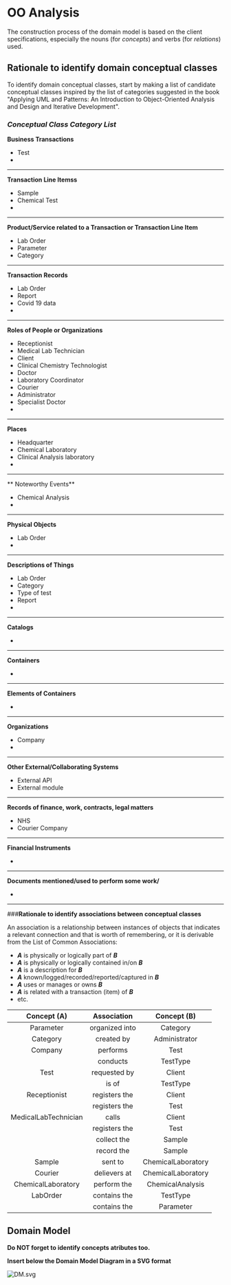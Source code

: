 # OO Analysis #

The construction process of the domain model is based on the client specifications, especially the nouns (for _concepts_) and verbs (for _relations_) used. 

## Rationale to identify domain conceptual classes ##
To identify domain conceptual classes, start by making a list of candidate conceptual classes inspired by the list of categories suggested in the book "Applying UML and Patterns: An Introduction to Object-Oriented Analysis and Design and Iterative Development". 


### _Conceptual Class Category List_ ###

**Business Transactions**

* Test
*

---

**Transaction Line Itemss**

* Sample
* Chemical Test
*

---

**Product/Service related to a Transaction or Transaction Line Item**

* Lab Order
* Parameter
* Category

---


**Transaction Records**

* Lab Order
* Report
* Covid 19 data
*

---  


**Roles of People or Organizations**

* Receptionist
* Medical Lab Technician
* Client
* Clinical Chemistry Technologist
* Doctor 
* Laboratory Coordinator
* Courier
* Administrator
* Specialist Doctor
*


---


**Places**

* Headquarter
* Chemical Laboratory
* Clinical Analysis laboratory 
*

---

** Noteworthy Events**

* Chemical Analysis
*

---


**Physical Objects**

* Lab Order
*

---


**Descriptions of Things**

* Lab Order
* Category
* Type of test
* Report
*


---


**Catalogs**

*  

---


**Containers**

*  

---


**Elements of Containers**

*  

---


**Organizations**

* Company
* 

---

**Other External/Collaborating Systems**

* External API
* External module


---


**Records of finance, work, contracts, legal matters**

* NHS
* Courier Company

---


**Financial Instruments**

*  

---


**Documents mentioned/used to perform some work/**

* 
---



###**Rationale to identify associations between conceptual classes**

An association is a relationship between instances of objects that indicates a relevant connection and that is worth of remembering, or it is derivable from the List of Common Associations: 

+ **_A_** is physically or logically part of **_B_**
+ **_A_** is physically or logically contained in/on **_B_**
+ **_A_** is a description for **_B_**
+ **_A_** known/logged/recorded/reported/captured in **_B_**
+ **_A_** uses or manages or owns **_B_**
+ **_A_** is related with a transaction (item) of **_B_**
+ etc.



| Concept (A) 	    	|  Association   	| Concept (B)         |
|:----------:	        |:-------------:	|:---------:          |
| Parameter  	        | organized into   	| Category            |
| Category  	        | created by    	| Administrator       |
| Company  	            | performs    		| Test                |
|                       | conducts    		| TestType            |
| Test  	            | requested by      | Client              |
|                       | is of	 	        | TestType            |
| Receptionist 	        | registers the   	| Client              |
|                       | registers the   	| Test                |
| MedicalLabTechnician 	| calls  		 	| Client              |
|                       | registers the  	| Test                |
|                       | collect the 		| Sample              |
|                       | record the 		| Sample              |
| Sample 	            | sent to   	 	| ChemicalLaboratory  |
| Courier 	            | delievers at		| ChemicalLaboratory  |
| ChemicalLaboratory 	| perform the    	| ChemicalAnalysis    |
| LabOrder          	| contains the  	| TestType            |
|                       | contains the   	| Parameter           |



## Domain Model

**Do NOT forget to identify concepts atributes too.**

**Insert below the Domain Model Diagram in a SVG format**

![DM.svg](DM.svg)



